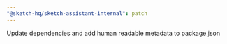 ```yaml
---
"@sketch-hq/sketch-assistant-internal": patch
---
```


Update dependencies and add human readable metadata to package.json
